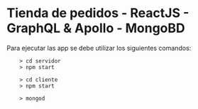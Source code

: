 # Tienda de pedidos - ReactJS - GraphQL & Apollo - MongoBD #

Para ejecutar las app se debe utilizar los siguientes comandos: 
```
    > cd servidor
    > npm start
```
```
    > cd cliente
    > npm start
```
```
    > mongod
```